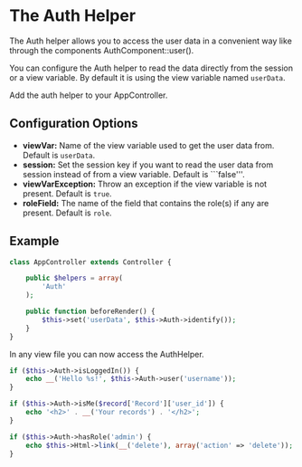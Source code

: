 The Auth Helper
===============

The Auth helper allows you to access the user data in a convenient way like through the components AuthComponent::user().

You can configure the Auth helper to read the data directly from the session or a view variable. By default it is using the view variable named `userData`.

Add the auth helper to your AppController.

Configuration Options
---------------------

* **viewVar:** Name of the view variable used to get the user data from. Default is ```userData```.
* **session:** Set the session key if you want to read the user data from session instead of from a view variable. Default is ```false'''.
* **viewVarException:** Throw an exception if the view variable is not present. Default is ```true```.
* **roleField:** The name of the field that contains the role(s) if any are present. Default is ```role```.

Example
-------

```php
class AppController extends Controller {

	public $helpers = array(
		'Auth'
	);

	public function beforeRender() {
		$this->set('userData', $this->Auth->identify());
	}
}
```

In any view file you can now access the AuthHelper.

```php
if ($this->Auth->isLoggedIn()) {
	echo __('Hello %s!', $this->Auth->user('username'));
}

if ($this->Auth->isMe($record['Record']['user_id']) {
	echo '<h2>' . __('Your records') . '</h2>';
}

if ($this->Auth->hasRole('admin') {
	echo $this->Html->link(__('delete'), array('action' => 'delete'));
}
```
